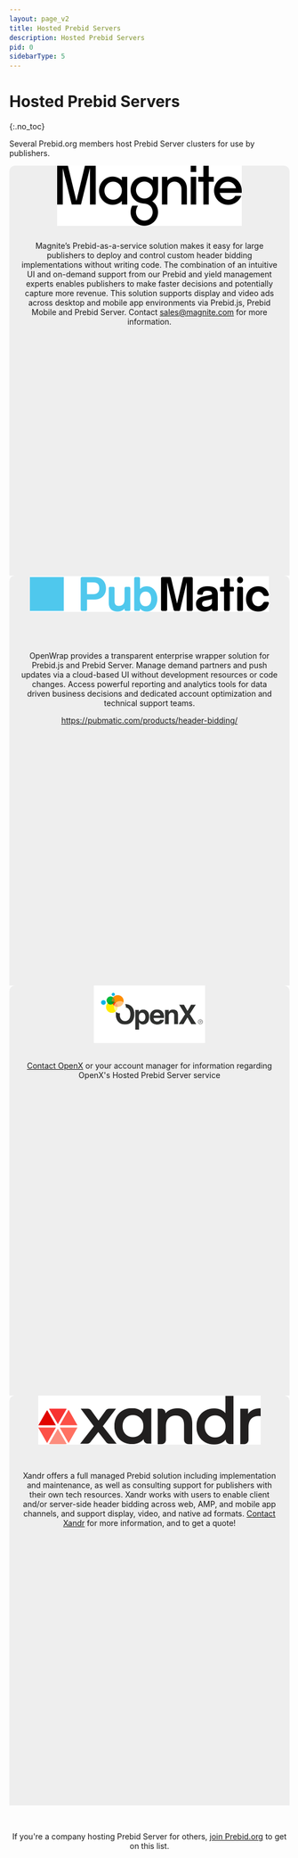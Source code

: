 ```yaml
---
layout: page_v2
title: Hosted Prebid Servers
description: Hosted Prebid Servers
pid: 0
sidebarType: 5
---
```


# Hosted Prebid Servers
{:.no_toc}

Several Prebid.org members host Prebid Server clusters for use by publishers.

<div class="container">
  <div class="row">
    <div class="col-md-3">
      <div style="background-color:#eeeeee; line-height:120px; height:120px; text-align:center; border-top-left-radius:10px; border-top-right-radius:10px;"><img src="/assets/images/logos/magnite-logo-black.svg"></div>
      <div style="background-color: #eeeeee; text-align:center; padding:15px 20px 0px 20px; height:600px;">Magnite’s Prebid-as-a-service solution makes it easy for large publishers to deploy and control custom header bidding implementations without writing code. The combination of an intuitive UI and on-demand support from our Prebid and yield management experts enables publishers to make faster decisions and potentially capture more revenue. This solution supports display and video ads across desktop and mobile app environments via Prebid.js, Prebid Mobile and Prebid Server. Contact <a href="mailto:sales@magnite.com">sales@magnite.com</a> for more information.</div>
    </div>
    <div class="col-md-3">
      <div style="background-color:#eeeeee; line-height:120px; height:120px; text-align:center; border-top-left-radius:10px; border-top-right-radius:10px;"><img src="/assets/images/logos/pubmatic-logo-black.svg"></div>
      <div style="background-color: #eeeeee; text-align:center; padding:15px 20px 0px 20px; height:600px;">OpenWrap provides a transparent enterprise wrapper solution for Prebid.js and Prebid Server. Manage demand partners and push updates via a cloud-based UI without development resources or code changes. Access powerful reporting and analytics tools for data driven business decisions and dedicated account optimization and technical support teams.<p><a href="https://pubmatic.com/products/header-bidding/">https://pubmatic.com/products/header-bidding/</a></p></div>
    </div>
    <div class="col-md-3">
      <div style="background-color:#eeeeee; line-height:120px; height:120px; text-align:center; border-top-left-radius:10px; border-top-right-radius:10px;"><img src="/assets/images/logos/openx.png"></div>
      <div style="background-color: #eeeeee; text-align:center; padding:15px 20px 0px 20px; height:600px;"><a href="prebid@openx.com">Contact OpenX</a> or your account manager for information regarding OpenX's Hosted Prebid Server service</div>
    </div>
    <div class="col-md-3">
      <div style="background-color:#eeeeee; line-height:120px; height:120px; text-align:center; border-top-left-radius:10px; border-top-right-radius:10px;"><img src="/assets/images/logos/xandr-logo.svg"></div>
      <div style="background-color: #eeeeee; text-align:center; padding:15px 20px 0px 20px; height:600px;">Xandr offers a full managed Prebid solution including implementation and maintenance, as well as consulting support for publishers with their own tech resources. Xandr works with users to enable client and/or server-side header bidding across web, AMP, and mobile app channels, and support display, video, and native ad formats. <a href="https://www.appnexus.com/contact">Contact Xandr</a> for more information, and to get a quote!</div>
    </div>
  </div>

  <div class="row" style="padding-top:30px;">
    <div class="col-sm-2">&nbsp;</div>
    <div class="col-sm-10" style="text-align:center">If you're a company hosting Prebid Server for others, <a href="https://prebid.org/membership/">join Prebid.org</a> to get on this list.</div>
    <div class="col-sm-2">&nbsp;</div>
  </div>
</div>
